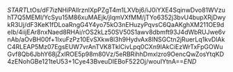 $START$LtOs/dF7izNHiPAlIrznlXpPZgT4m1LXVbj6/iJ0iYXE4SqinwDvo81WVzuhT7Q5MEMl/YcSyu15M86xuMAEjk/jIqmVXfMM/jTYo6352j3bvU4bupXRjDwykR3Uj/dF3KeK1fDLoaRngG4Y4yo75kO3nEHuzyPqvsC6QaAKghXM211OE9deIb/4iijEAr8nxNaed8RHAi/rOS2kLz50SV50S1awv8dbmft93J4dWbRUJwe6vnAb/aOvBH00f+1IxuFzPz10EvSXkw8l3h9HydvAx8lNSGCtn2jRuerLq1kvDlAkC4RLEAP5Mz07EgsEUW7vrAnTVK8TklCivLpq0CXn9IAkCiEzWrTxFpGOWuGvf8Qb6JbhY68jZxIROE5p98m80Vz/5eRBRihhDmxlzro9OencQwZosYtqKD4zENohGBe121teU53+1Cye43BveuDIEBoF522Oj/wouIYtnA==$END$